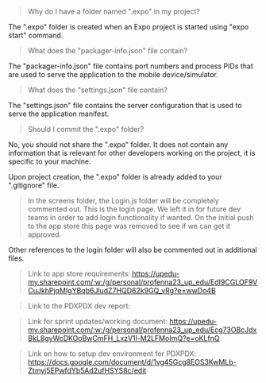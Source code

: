 > Why do I have a folder named ".expo" in my project?

The ".expo" folder is created when an Expo project is started using "expo start" command.

> What does the "packager-info.json" file contain?

The "packager-info.json" file contains port numbers and process PIDs that are used to serve the application to the mobile device/simulator.

> What does the "settings.json" file contain?

The "settings.json" file contains the server configuration that is used to serve the application manifest.

> Should I commit the ".expo" folder?

No, you should not share the ".expo" folder. It does not contain any information that is relevant for other developers working on the project, it is specific to your machine.

Upon project creation, the ".expo" folder is already added to your ".gitignore" file.

> In the screens folder, the Login.js folder will be completely commented out. This is the login page. We left it in for future dev teams in order to add login functionality if wanted. On the initial push to the app store this page was removed to see if we can get it approved. 

Other references to the login folder will also be commented out in additional files. 

> Link to app store requirements: https://upedu-my.sharepoint.com/:w:/g/personal/profenna23_up_edu/EdI9CGLOF9VCuJkhPjqMIgYBqb6JludZ7HQD62k9GQ_vRg?e=wwDo4B

> Link to the PDXPDX dev report: 

> Link for sprint updates/working document: https://upedu-my.sharepoint.com/:w:/g/personal/profenna23_up_edu/Ecg73OBcJdxBkL8gyWcDKOoBwCmFH_LxzV1l-M2LFMoImQ?e=oKLfnQ

> Link on how to setup dev environment for PDXPDX: https://docs.google.com/document/d/1vg45Gcg8EOS3KwMLb-Ztmyj5EPwfdYb5Ad2ufHSYS8c/edit
